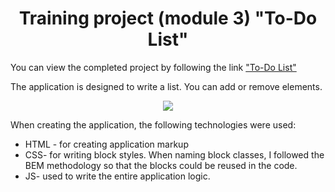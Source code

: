 <h1 align='center'>Training project (module 3) "To-Do List"</h1>
<p>You can view the completed project by following the link <a href="https://denisxarkov.github.io/Module2-project/">"To-Do List" </a></p>
<p>The application is designed to write a list. You can add or remove elements.</p>
<p align='center'><img src="https://skrinshoter.ru/p/181022/JgI7h2.png?download=1&name=Скриншот%2018-10-2022%2014:45:54.png"></p>
<p>When creating the application, the following technologies were used:</p>
<ul>
  <li>HTML - for creating application markup</li>
  <li>CSS- for writing block styles. When naming block classes, I followed the BEM methodology so that the blocks could be reused in the code.</li>
  <li>JS- used to write the entire application logic.</li> 
</ul>
